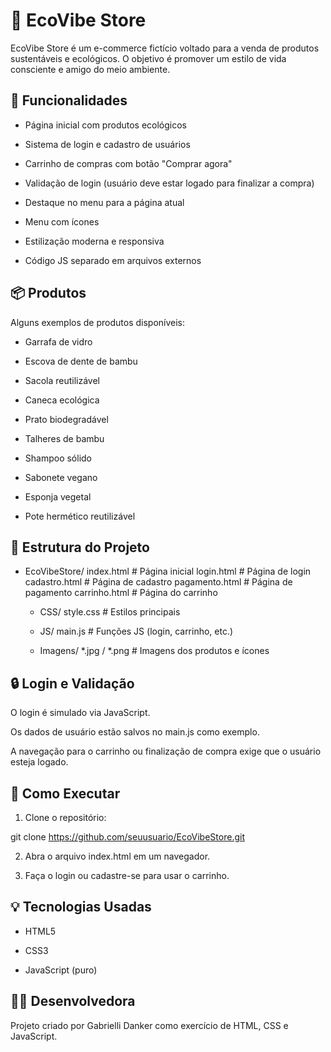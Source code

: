 # 🌱 EcoVibe Store

EcoVibe Store é um e-commerce fictício voltado para a venda de produtos sustentáveis e ecológicos. O objetivo é promover um estilo de vida consciente e amigo do meio ambiente.

## 🛒 Funcionalidades

- Página inicial com produtos ecológicos

- Sistema de login e cadastro de usuários

- Carrinho de compras com botão "Comprar agora"

- Validação de login (usuário deve estar logado para finalizar a compra)

- Destaque no menu para a página atual

- Menu com ícones

- Estilização moderna e responsiva

- Código JS separado em arquivos externos


## 📦 Produtos

Alguns exemplos de produtos disponíveis:

- Garrafa de vidro

- Escova de dente de bambu

- Sacola reutilizável

- Caneca ecológica

- Prato biodegradável

- Talheres de bambu

- Shampoo sólido

- Sabonete vegano

- Esponja vegetal

- Pote hermético reutilizável


## 📁 Estrutura do Projeto

+ EcoVibeStore/
         index.html                      # Página inicial
         login.html                      # Página de login
         cadastro.html                   # Página de cadastro
         pagamento.html                  # Página de pagamento
         carrinho.html                   # Página do carrinho

    + CSS/
             style.css                   # Estilos principais
          
    + JS/
             main.js                     # Funções JS (login, carrinho, etc.)

    + Imagens/
           *.jpg / *.png            # Imagens dos produtos e ícones

## 🔒 Login e Validação

O login é simulado via JavaScript.

Os dados de usuário estão salvos no main.js como exemplo.

A navegação para o carrinho ou finalização de compra exige que o usuário esteja logado.


## 🚀 Como Executar

1. Clone o repositório:

git clone https://github.com/seuusuario/EcoVibeStore.git


2. Abra o arquivo index.html em um navegador.


3. Faça o login ou cadastre-se para usar o carrinho.



## 💡 Tecnologias Usadas

- HTML5

- CSS3

- JavaScript (puro)


## 👩‍💻 Desenvolvedora

Projeto criado por Gabrielli Danker como exercício de HTML, CSS e JavaScript.
